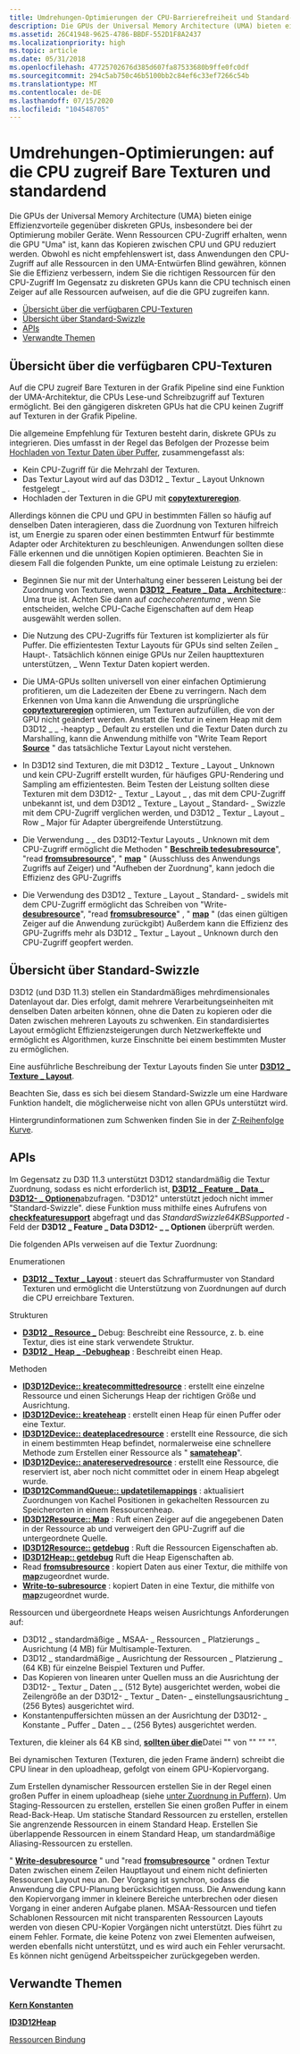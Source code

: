 ```yaml
---
title: Umdrehungen-Optimierungen der CPU-Barrierefreiheit und Standard-Swizzle
description: Die GPUs der Universal Memory Architecture (UMA) bieten einige Effizienzvorteile gegenüber diskreten GPUs, insbesondere bei der Optimierung mobiler Geräte.
ms.assetid: 26C41948-9625-4786-BBDF-552D1F8A2437
ms.localizationpriority: high
ms.topic: article
ms.date: 05/31/2018
ms.openlocfilehash: 47725702676d385d607fa87533680b9ffe0fc0df
ms.sourcegitcommit: 294c5ab750c46b5100bb2c84ef6c33ef7266c54b
ms.translationtype: MT
ms.contentlocale: de-DE
ms.lasthandoff: 07/15/2020
ms.locfileid: "104548705"
---
```

# <a name="uma-optimizations-cpu-accessible-textures-and-standard-swizzle"></a>Umdrehungen-Optimierungen: auf die CPU zugreif Bare Texturen und standardend

Die GPUs der Universal Memory Architecture (UMA) bieten einige Effizienzvorteile gegenüber diskreten GPUs, insbesondere bei der Optimierung mobiler Geräte. Wenn Ressourcen CPU-Zugriff erhalten, wenn die GPU "Uma" ist, kann das Kopieren zwischen CPU und GPU reduziert werden. Obwohl es nicht empfehlenswert ist, dass Anwendungen den CPU-Zugriff auf alle Ressourcen in den UMA-Entwürfen Blind gewähren, können Sie die Effizienz verbessern, indem Sie die richtigen Ressourcen für den CPU-Zugriff Im Gegensatz zu diskreten GPUs kann die CPU technisch einen Zeiger auf alle Ressourcen aufweisen, auf die die GPU zugreifen kann.

-   [Übersicht über die verfügbaren CPU-Texturen](#overview-of-cpu-accessible-textures)
-   [Übersicht über Standard-Swizzle](#overview-of-standard-swizzle)
-   [APIs](#apis)
-   [Verwandte Themen](#related-topics)

## <a name="overview-of-cpu-accessible-textures"></a>Übersicht über die verfügbaren CPU-Texturen

Auf die CPU zugreif Bare Texturen in der Grafik Pipeline sind eine Funktion der UMA-Architektur, die CPUs Lese-und Schreibzugriff auf Texturen ermöglicht. Bei den gängigeren diskreten GPUs hat die CPU keinen Zugriff auf Texturen in der Grafik Pipeline.

Die allgemeine Empfehlung für Texturen besteht darin, diskrete GPUs zu integrieren. Dies umfasst in der Regel das Befolgen der Prozesse beim [Hochladen von Textur Daten über Puffer](upload-and-readback-of-texture-data.md), zusammengefasst als:

-   Kein CPU-Zugriff für die Mehrzahl der Texturen.
-   Das Textur Layout wird auf das D3D12 \_ Textur \_ Layout Unknown festgelegt \_ .
-   Hochladen der Texturen in die GPU mit [**copytextureregion**](/windows/desktop/api/d3d12/nf-d3d12-id3d12graphicscommandlist-copytextureregion).

Allerdings können die CPU und GPU in bestimmten Fällen so häufig auf denselben Daten interagieren, dass die Zuordnung von Texturen hilfreich ist, um Energie zu sparen oder einen bestimmten Entwurf für bestimmte Adapter oder Architekturen zu beschleunigen. Anwendungen sollten diese Fälle erkennen und die unnötigen Kopien optimieren. Beachten Sie in diesem Fall die folgenden Punkte, um eine optimale Leistung zu erzielen:

-   Beginnen Sie nur mit der Unterhaltung einer besseren Leistung bei der Zuordnung von Texturen, wenn [**D3D12 \_ Feature \_ Data \_ Architecture**](/windows/desktop/api/d3d12/ns-d3d12-d3d12_feature_data_architecture):: Uma true ist. Achten Sie dann auf *cachecoherentuma* , wenn Sie entscheiden, welche CPU-Cache Eigenschaften auf dem Heap ausgewählt werden sollen.

-   Die Nutzung des CPU-Zugriffs für Texturen ist komplizierter als für Puffer. Die effizientesten Textur Layouts für GPUs sind selten Zeilen \_ Haupt-. Tatsächlich können einige GPUs nur Zeilen haupttexturen unterstützen, \_ Wenn Textur Daten kopiert werden.

-   Die UMA-GPUs sollten universell von einer einfachen Optimierung profitieren, um die Ladezeiten der Ebene zu verringern. Nach dem Erkennen von Uma kann die Anwendung die ursprüngliche [**copytextureregion**](/windows/desktop/api/d3d12/nf-d3d12-id3d12graphicscommandlist-copytextureregion) optimieren, um Texturen aufzufüllen, die von der GPU nicht geändert werden. Anstatt die Textur in einem Heap mit dem D3D12 \_ \_ -heaptyp \_ Default zu erstellen und die Textur Daten durch zu Marshalling, kann die Anwendung mithilfe von "Write Team Report [**Source**](/windows/desktop/api/d3d12/nf-d3d12-id3d12resource-writetosubresource) " das tatsächliche Textur Layout nicht verstehen.

-   In D3D12 sind Texturen, die mit D3D12 \_ Texture \_ Layout \_ Unknown und kein CPU-Zugriff erstellt wurden, für häufiges GPU-Rendering und Sampling am effizientesten. Beim Testen der Leistung sollten diese Texturen mit dem D3D12- \_ Textur \_ Layout \_ , das mit dem CPU-Zugriff unbekannt ist, und dem D3D12 \_ Texture \_ Layout \_ Standard- \_ Swizzle mit dem CPU-Zugriff verglichen werden, und D3D12 \_ Textur \_ Layout \_ Row \_ Major für Adapter übergreifende Unterstützung.

-   Die Verwendung \_ \_ des D3D12-Textur Layouts \_ Unknown mit dem CPU-Zugriff ermöglicht die Methoden " [**Beschreib tedesubresource**](/windows/desktop/api/d3d12/nf-d3d12-id3d12resource-writetosubresource)", "read [**fromsubresource**](/windows/desktop/api/d3d12/nf-d3d12-id3d12resource-readfromsubresource)", " [**map**](/windows/desktop/api/d3d12/nf-d3d12-id3d12resource-map) " (Ausschluss des Anwendungs Zugriffs auf Zeiger) und "Aufheben der Zuordnung", kann jedoch die Effizienz des GPU-Zugriffs [](/windows/desktop/api/d3d12/nf-d3d12-id3d12resource-unmap)

-   Die Verwendung des D3D12 \_ Texture \_ Layout \_ Standard- \_ swidels mit dem CPU-Zugriff ermöglicht das Schreiben von "Write- [**desubresource**](/windows/desktop/api/d3d12/nf-d3d12-id3d12resource-writetosubresource)", "read [**fromsubresource**](/windows/desktop/api/d3d12/nf-d3d12-id3d12resource-readfromsubresource)" [](/windows/desktop/api/d3d12/nf-d3d12-id3d12resource-unmap), " [**map**](/windows/desktop/api/d3d12/nf-d3d12-id3d12resource-map) " (das einen gültigen Zeiger auf die Anwendung zurückgibt) Außerdem kann die Effizienz des GPU-Zugriffs mehr als D3D12 \_ Textur \_ Layout \_ Unknown durch den CPU-Zugriff geopfert werden.

## <a name="overview-of-standard-swizzle"></a>Übersicht über Standard-Swizzle

D3D12 (und D3D 11.3) stellen ein Standardmäßiges mehrdimensionales Datenlayout dar. Dies erfolgt, damit mehrere Verarbeitungseinheiten mit denselben Daten arbeiten können, ohne die Daten zu kopieren oder die Daten zwischen mehreren Layouts zu schwenken. Ein standardisiertes Layout ermöglicht Effizienzsteigerungen durch Netzwerkeffekte und ermöglicht es Algorithmen, kurze Einschnitte bei einem bestimmten Muster zu ermöglichen.

Eine ausführliche Beschreibung der Textur Layouts finden Sie unter [**D3D12 \_ Texture \_ Layout**](/windows/desktop/api/d3d12/ne-d3d12-d3d12_texture_layout).

Beachten Sie, dass es sich bei diesem Standard-Swizzle um eine Hardware Funktion handelt, die möglicherweise nicht von allen GPUs unterstützt wird.

Hintergrundinformationen zum Schwenken finden Sie in der [Z-Reihenfolge Kurve](https://en.wikipedia.org/wiki/Z-order_curve).

## <a name="apis"></a>APIs

Im Gegensatz zu D3D 11.3 unterstützt D3D12 standardmäßig die Textur Zuordnung, sodass es nicht erforderlich ist, [**D3D12 \_ Feature \_ Data \_ D3D12- \_ Optionen**](/windows/desktop/api/d3d12/ns-d3d12-d3d12_feature_data_d3d12_options)abzufragen. "D3D12" unterstützt jedoch nicht immer "Standard-Swizzle". diese Funktion muss mithilfe eines Aufrufens von [**checkfeaturesupport**](/windows/desktop/api/d3d12/nf-d3d12-id3d12device-checkfeaturesupport) abgefragt und das *StandardSwizzle64KBSupported* -Feld der **D3D12 \_ Feature \_ Data D3D12- \_ \_ Optionen** überprüft werden.

Die folgenden APIs verweisen auf die Textur Zuordnung:

Enumerationen

-   [**D3D12 \_ Textur \_ Layout**](/windows/desktop/api/d3d12/ne-d3d12-d3d12_texture_layout) : steuert das Schraffurmuster von Standard Texturen und ermöglicht die Unterstützung von Zuordnungen auf durch die CPU erreichbare Texturen.

Strukturen

-   [**D3D12 \_ Resource \_**](/windows/desktop/api/d3d12/ns-d3d12-d3d12_resource_desc) Debug: Beschreibt eine Ressource, z. b. eine Textur, dies ist eine stark verwendete Struktur.
-   [**D3D12 \_ Heap \_ -Debugheap**](/windows/desktop/api/d3d12/ns-d3d12-d3d12_heap_desc) : Beschreibt einen Heap.

Methoden

-   [**ID3D12Device:: kreatecommittedresource**](/windows/desktop/api/d3d12/nf-d3d12-id3d12device-createcommittedresource) : erstellt eine einzelne Ressource und einen Sicherungs Heap der richtigen Größe und Ausrichtung.
-   [**ID3D12Device:: kreateheap**](/windows/desktop/api/d3d12/nf-d3d12-id3d12device-createheap) : erstellt einen Heap für einen Puffer oder eine Textur.
-   [**ID3D12Device:: deateplacedresource**](/windows/desktop/api/d3d12/nf-d3d12-id3d12device-createplacedresource) : erstellt eine Ressource, die sich in einem bestimmten Heap befindet, normalerweise eine schnellere Methode zum Erstellen einer Ressource als " [**samateheap**](/windows/desktop/api/d3d12/nf-d3d12-id3d12device-createheap)".
-   [**ID3D12Device:: anatereservedresource**](/windows/desktop/api/d3d12/nf-d3d12-id3d12device-createreservedresource) : erstellt eine Ressource, die reserviert ist, aber noch nicht committet oder in einem Heap abgelegt wurde.
-   [**ID3D12CommandQueue:: updatetilemappings**](/windows/desktop/api/d3d12/nf-d3d12-id3d12commandqueue-updatetilemappings) : aktualisiert Zuordnungen von Kachel Positionen in gekachelten Ressourcen zu Speicherorten in einem Ressourcenheap.
-   [**ID3D12Resource:: Map**](/windows/desktop/api/d3d12/nf-d3d12-id3d12resource-map) : Ruft einen Zeiger auf die angegebenen Daten in der Ressource ab und verweigert den GPU-Zugriff auf die untergeordnete Quelle.
-   [**ID3D12Resource:: getdebug**](id3d12resource-getdesc.md) : Ruft die Ressourcen Eigenschaften ab.
-   [**ID3D12Heap:: getdebug**](id3d12heap-getdesc.md) Ruft die Heap Eigenschaften ab.
-   Read [**fromsubresource**](/windows/desktop/api/d3d12/nf-d3d12-id3d12resource-readfromsubresource) : kopiert Daten aus einer Textur, die mithilfe von [**map**](/windows/desktop/api/d3d12/nf-d3d12-id3d12resource-map)zugeordnet wurde.
-   [**Write-to-subresource**](/windows/desktop/api/d3d12/nf-d3d12-id3d12resource-writetosubresource) : kopiert Daten in eine Textur, die mithilfe von [**map**](/windows/desktop/api/d3d12/nf-d3d12-id3d12resource-map)zugeordnet wurde.

Ressourcen und übergeordnete Heaps weisen Ausrichtungs Anforderungen auf:

-   D3D12 \_ standardmäßige \_ MSAA- \_ Ressourcen \_ Platzierungs \_ Ausrichtung (4 MB) für Multisample-Texturen.
-   D3D12 \_ standardmäßige \_ Ausrichtung der Ressourcen \_ Platzierung \_ (64 KB) für einzelne Beispiel Texturen und Puffer.
-   Das Kopieren von linearen unter Quellen muss an die Ausrichtung der D3D12- \_ Textur \_ Daten \_ \_ (512 Byte) ausgerichtet werden, wobei die Zeilengröße an der D3D12- \_ Textur \_ Daten- \_ einstellungsausrichtung \_ (256 Bytes) ausgerichtet wird.
-   Konstantenpuffersichten müssen an der Ausrichtung der D3D12- \_ Konstante \_ Puffer \_ Daten \_ \_ (256 Bytes) ausgerichtet werden.

Texturen, die kleiner als 64 KB sind, [**sollten über die**](/windows/desktop/api/d3d12/nf-d3d12-id3d12device-createcommittedresource)Datei "" von "" "" "".

Bei dynamischen Texturen (Texturen, die jeden Frame ändern) schreibt die CPU linear in den uploadheap, gefolgt von einem GPU-Kopiervorgang.

Zum Erstellen dynamischer Ressourcen erstellen Sie in der Regel einen großen Puffer in einem uploadheap (siehe [unter Zuordnung in Puffern](large-buffers.md)). Um Staging-Ressourcen zu erstellen, erstellen Sie einen großen Puffer in einem Read-Back-Heap. Um statische Standard Ressourcen zu erstellen, erstellen Sie angrenzende Ressourcen in einem Standard Heap. Erstellen Sie überlappende Ressourcen in einem Standard Heap, um standardmäßige Aliasing-Ressourcen zu erstellen.

" [**Write-desubresource**](/windows/desktop/api/d3d12/nf-d3d12-id3d12resource-writetosubresource) " und "read [**fromsubresource**](/windows/desktop/api/d3d12/nf-d3d12-id3d12resource-readfromsubresource) " ordnen Textur Daten zwischen einem Zeilen Hauptlayout und einem nicht definierten Ressourcen Layout neu an. Der Vorgang ist synchron, sodass die Anwendung die CPU-Planung berücksichtigen muss. Die Anwendung kann den Kopiervorgang immer in kleinere Bereiche unterbrechen oder diesen Vorgang in einer anderen Aufgabe planen. MSAA-Ressourcen und tiefen Schablonen Ressourcen mit nicht transparenten Ressourcen Layouts werden von diesen CPU-Kopier Vorgängen nicht unterstützt. Dies führt zu einem Fehler. Formate, die keine Potenz von zwei Elementen aufweisen, werden ebenfalls nicht unterstützt, und es wird auch ein Fehler verursacht. Es können nicht genügend Arbeitsspeicher zurückgegeben werden.

## <a name="related-topics"></a>Verwandte Themen

<dl> <dt>

[**Kern Konstanten**](constants.md)
</dt> <dt>

[**ID3D12Heap**](/windows/desktop/api/d3d12/nn-d3d12-id3d12heap)
</dt> <dt>

[Ressourcen Bindung](resource-binding.md)
</dt> </dl>

 

 




